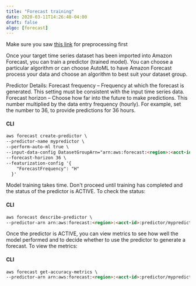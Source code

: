 ```yaml
---
title: "Forecast training"
date: 2020-03-11T14:26:40-04:00
draft: false
algo: [forecast]
---
```


Make sure you saw [this link](../../preprocessing/forecast) for preprocessing first

Once your target time series dataset has been imported into Amazon Forecast, you can train a predictor (trained model). You can choose a particular algorithm or can choose AutoML to have Amazon Forecast process your data and choose an algorithm to best suit your dataset group.

Predictor Details:
Forecast frequency – Frequency at which the forecast is generated. This setting must be consistent with the input time series data.
Forecast horizon – Choose how far into the future to make predictions. This number multiplied by the data entry frequency (hourly). For example, set the number to 36, to provide predictions for 36 hours.

#### CLI
```html
aws forecast create-predictor \
--predictor-name mypredictor \
--perform-auto-ml true \
--input-data-config DatasetGroupArn="arn:aws:forecast:<region>:<acct-id>:dsgroup/mydatasetgroup" \
--forecast-horizon 36 \
--featurization-config '{
    "ForecastFrequency": "H"
  }'
```

Model training takes time. Don't proceed until training has completed and the status of the predictor is ACTIVE. To check the status:

#### CLI
```html
aws forecast describe-predictor \
--predictor-arn arn:aws:forecast:<region>:<acct-id>:predictor/mypredictor
```

Once the predictor is ACTIVE, you can view metrics to see how well the model performed and to decide whether to use the predictor to generate a forecast. To view the metrics:

#### CLI
```html
aws forecast get-accuracy-metrics \
--predictor-arn arn:aws:forecast:<region>:<acct-id>:predictor/mypredictor
```
